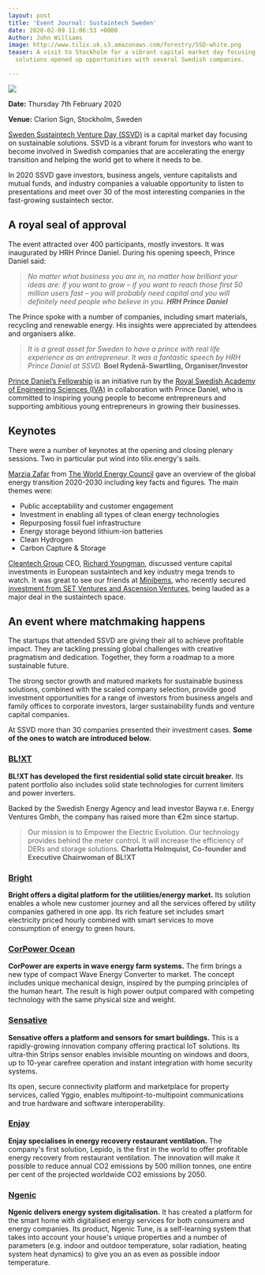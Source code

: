 ```yaml
---
layout: post
title: 'Event Journal: Sustaintech Sweden'
date: 2020-02-09 11:06:53 +0000
Author: John Williams
image: http://www.tilix.uk.s3.amazonaws.com/forestry/SSD-white.png
teaser: A visit to Stockholm for a vibrant capital market day focusing on sustainable
  solutions opened up opportunities with several Swedish companies.

---
```

![](http://www.tilix.uk.s3.amazonaws.com/forestry/SSD-white.png)

**Date:** Thursday 7th February 2020

**Venue:** Clarion Sign, Stockholm, Sweden

[Sweden Sustaintech Venture Day (SSVD)](https://www.swedensustaintech.com) is a capital market day focusing on sustainable solutions. SSVD is a vibrant forum for investors who want to become involved in Swedish companies that are accelerating the energy transition and helping the world get to where it needs to be.

In 2020 SSVD gave investors, business angels, venture capitalists and mutual funds, and industry companies a valuable opportunity to listen to presentations and meet over 30 of the most interesting companies in the fast-growing sustaintech sector.

## A royal seal of approval

The event attracted over 400 participants, mostly investors. It was inaugurated by HRH Prince Daniel. During his opening speech, Prince Daniel said:

> _No matter what business you are in, no matter how brilliant your ideas are: if you want to grow – if you want to reach those first 50 million users fast – you will probably need capital and you will definitely need people who believe in you. **HRH Prince Daniel**_

The Prince spoke with a number of companies, including smart materials, recycling and renewable energy. His insights were appreciated by attendees and organisers alike.

> _It is a great asset for Sweden to have a prince with real life experience as an entrepreneur. It was a fantastic speech by HRH Prince Daniel at SSVD._ **Boel Rydenå-Swartling, Organiser/Investor**

[Prince Daniel’s Fellowship](https://prinsdanielsfellowship.se/) is an initiative run by the [Royal Swedish Academy of Engineering Sciences (IVA)](https://www.iva.se/) in collaboration with Prince Daniel, who is committed to inspiring young people to become entrepreneurs and supporting ambitious young entrepreneurs in growing their businesses.

## Keynotes

There were a number of keynotes at the opening and closing plenary sessions. Two in particular put wind into tilix.energy's sails.

[Marzia Zafar](https://www.linkedin.com/in/marzia-zafar-6a7ba24/) from [The World Energy Council](https://www.worldenergy.org/) gave an overview of the global energy transition 2020-2030 including key facts and figures. The main themes were:

* Public acceptability and customer engagement
* Investment in enabling all types of clean energy technologies
* Repurposing fossil fuel infrastructure
* Energy storage beyond lithium-ion batteries
* Clean Hydrogen
* Carbon Capture & Storage

[Cleantech Group](https://www.cleantech.com/) CEO, [Richard Youngman](https://www.linkedin.com/in/richardyoungman/), discussed venture capital investments in European sustaintech and key industry mega trends to watch. It was great to see our friends at [Minibems](http://www.minibems.com/), who recently secured [investment from SET Ventures and Ascension Ventures](http://www.minibems.com/blog-events/blog/minibems-raises-its-latest-investment-round-from-new-investors-set-ventures-and-ascension-ventures/), being lauded as a major deal in the sustaintech space.

## An event where matchmaking happens

The startups that attended SSVD are giving their all to achieve profitable impact. They are tackling pressing global challenges with creative pragmatism and dedication. Together, they form a roadmap to a more sustainable future.

The strong sector growth and matured markets for sustainable business solutions, combined with the scaled company selection, provide good investment opportunities for a range of investors from business angels and family offices to corporate investors, larger sustainability funds and venture capital companies.

At SSVD more than 30 companies presented their investment cases. **Some of the ones to watch are introduced below.**

### [BL!XT](https://blixt.tech)

**BL!XT has developed the first residential solid state circuit breaker.** Its patent portfolio also includes solid state technologies for current limiters and power inverters.

Backed by the Swedish Energy Agency and lead investor Baywa r.e. Energy Ventures Gmbh, the company has raised more than €2m since startup.

> Our mission is to Empower the Electric Evolution. Our technology provides behind the meter control. It will increase the efficiency of DERs and storage solutions. **Charlotta Holmquist, Co-founder and Executive Chairwoman of BL!XT**

### [Bright](https://www.getbright.se/)

**Bright offers a digital platform for the utilities/energy market.** Its solution enables a whole new customer journey and all the services offered by utility companies gathered in one app. Its rich feature set includes smart electricity priced hourly combined with smart services to move consumption of energy to green hours.

### [CorPower Ocean](http://www.corpowerocean.com/)

**CorPower are experts in wave energy farm systems.** The firm brings a new type of compact Wave Energy Converter to market. The concept includes unique mechanical design, inspired by the pumping principles of the human heart. The result is high power output compared with competing technology with the same physical size and weight.

### [Sensative](https://sensative.com/)

**Sensative offers a platform and sensors for smart buildings.** This is a rapidly-growing innovation company offering practical IoT solutions. Its ultra-thin Strips sensor enables invisible mounting on windows and doors, up to 10-year carefree operation and instant integration with home security systems.

Its open, secure connectivity platform and marketplace for property services, called Yggio, enables multipoint-to-multipoint communications and true hardware and software interoperability.

### [Enjay](https://enjaysystems.com/sv/)

**Enjay specialises in energy recovery restaurant ventilation.** The company's first solution, Lepido, is the first in the world to offer profitable energy recovery from restaurant ventilation. The innovation will make it possible to reduce annual CO2 emissions by 500 million tonnes, one entire per cent of the projected worldwide CO2 emissions by 2050.

### [Ngenic](https://ngenic.se/)

**Ngenic delivers energy system digitalisation.** It has created a platform for the smart home with digitalised energy services for both consumers and energy companies. Its product, Ngenic Tune, is a self-learning system that takes into account your house's unique properties and a number of parameters (e.g. indoor and outdoor temperature, solar radiation, heating system heat dynamics) to give you an as even as possible indoor temperature.